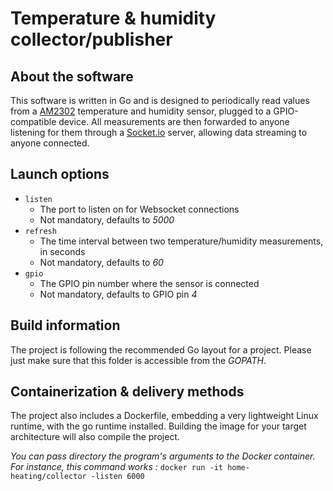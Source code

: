 # Temperature & humidity collector/publisher

## About the software
This software is written in Go and is designed to periodically read values from a [AM2302](http://www.electroschematics.com/11293/am2302-dht22-datasheet/) temperature and humidity sensor, plugged to a GPIO-compatible device.
All measurements are then forwarded to anyone listening for them through a [Socket.io](http://socket.io/) server, allowing data streaming to anyone connected.

## Launch options
- `listen`
    - The port to listen on for Websocket connections
    - Not mandatory, defaults to *5000*
- `refresh`
    - The time interval between two temperature/humidity measurements, in seconds
    - Not mandatory, defaults to *60*
- `gpio`
    - The GPIO pin number where the sensor is connected
    - Not mandatory, defaults to GPIO pin *4*
    
## Build information 
The project is following the recommended Go layout for a project. Please just make sure that this folder is accessible from the *GOPATH*.

## Containerization & delivery methods
The project also includes a Dockerfile, embedding a very lightweight Linux runtime, with the go runtime installed. 
Building the image for your target architecture will also compile the project.

*You can pass directory the program's arguments to the Docker container. For instance, this command works :*
`docker run -it home-heating/collector -listen 6000`